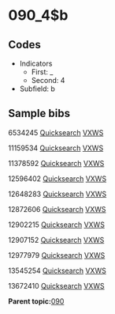 # 090\_4$b

## Codes

-   Indicators
    -   First: \_
    -   Second: 4
-   Subfield: b

## Sample bibs

6534245 [Quicksearch](https://search.library.yale.edu/catalog/6534245) [VXWS](http://prodorbis.library.yale.edu:7014/vxws/GetHoldingsService?bibId=6534245)

11159534 [Quicksearch](https://search.library.yale.edu/catalog/11159534) [VXWS](http://prodorbis.library.yale.edu:7014/vxws/GetHoldingsService?bibId=11159534)

11378592 [Quicksearch](https://search.library.yale.edu/catalog/11378592) [VXWS](http://prodorbis.library.yale.edu:7014/vxws/GetHoldingsService?bibId=11378592)

12596402 [Quicksearch](https://search.library.yale.edu/catalog/12596402) [VXWS](http://prodorbis.library.yale.edu:7014/vxws/GetHoldingsService?bibId=12596402)

12648283 [Quicksearch](https://search.library.yale.edu/catalog/12648283) [VXWS](http://prodorbis.library.yale.edu:7014/vxws/GetHoldingsService?bibId=12648283)

12872606 [Quicksearch](https://search.library.yale.edu/catalog/12872606) [VXWS](http://prodorbis.library.yale.edu:7014/vxws/GetHoldingsService?bibId=12872606)

12902215 [Quicksearch](https://search.library.yale.edu/catalog/12902215) [VXWS](http://prodorbis.library.yale.edu:7014/vxws/GetHoldingsService?bibId=12902215)

12907152 [Quicksearch](https://search.library.yale.edu/catalog/12907152) [VXWS](http://prodorbis.library.yale.edu:7014/vxws/GetHoldingsService?bibId=12907152)

12977979 [Quicksearch](https://search.library.yale.edu/catalog/12977979) [VXWS](http://prodorbis.library.yale.edu:7014/vxws/GetHoldingsService?bibId=12977979)

13545254 [Quicksearch](https://search.library.yale.edu/catalog/13545254) [VXWS](http://prodorbis.library.yale.edu:7014/vxws/GetHoldingsService?bibId=13545254)

13672410 [Quicksearch](https://search.library.yale.edu/catalog/13672410) [VXWS](http://prodorbis.library.yale.edu:7014/vxws/GetHoldingsService?bibId=13672410)

**Parent topic:**[090](../../tags/090/090.md)

